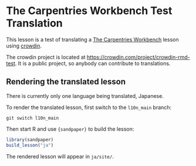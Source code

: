 # The Carpentries Workbench Test Translation

This lesson is a test of translating a [The Carpentries Workbench][workbench] lesson using [crowdin](https://crowdin.com).

The crowdin project is located at <https://crowdin.com/project/crowdin-rmd-test>. It is a public project, so anybody can contribute to translations.

## Rendering the translated lesson

There is currently only one language being translated, Japanese.

To render the translated lesson, first switch to the `l10n_main` branch:

`git switch l10n_main`

Then start R and use `{sandpaper}` to build the lesson:

```r
library(sandpaper)
build_lesson("ja")
```

The rendered lesson will appear in `ja/site/`.

[workbench]: https://carpentries.github.io/sandpaper-docs/
